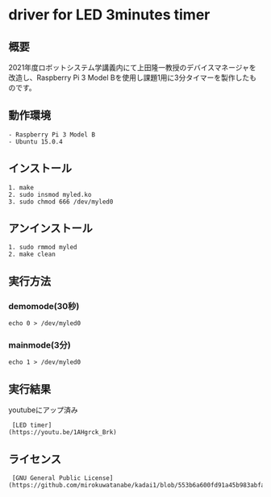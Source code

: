 # driver for LED 3minutes timer

## 概要

2021年度ロボットシステム学講義内にて上田隆一教授のデバイスマネージャを改造し、Raspberry Pi 3 Model Bを使用し課題1用に3分タイマーを製作したものです。

## 動作環境
```
- Raspberry Pi 3 Model B
- Ubuntu 15.0.4
```
## インストール
```
1. make
2. sudo insmod myled.ko
3. sudo chmod 666 /dev/myled0
```
## アンインストール
```
1. sudo rmmod myled
2. make clean
```
## 実行方法

### demomode(30秒)
```
echo 0 > /dev/myled0
```

### mainmode(3分)
```
echo 1 > /dev/myled0
```

## 実行結果

youtubeにアップ済み
```
 [LED timer]
(https://youtu.be/1AHgrck_Brk)
```
## ライセンス

```
 [GNU General Public License]
(https://github.com/mirokuwatanabe/kadai1/blob/553b6a600fd91a45b983abfa87a5f41cab04e293/LICENSE)
```
